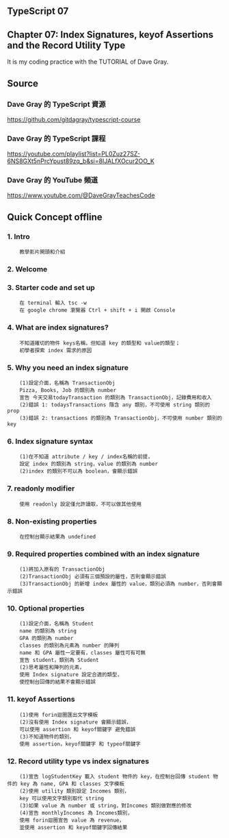 ## TypeScript 07
## Chapter 07: Index Signatures, keyof Assertions and the Record Utility Type
It is my coding practice with the TUTORIAL of Dave Gray. 

## Source
### Dave Gray 的 TypeScript 資源
https://github.com/gitdagray/typescript-course

### Dave Gray 的 TypeScript 課程
https://youtube.com/playlist?list=PL0Zuz27SZ-6NS8GXt5nPrcYpust89zq_b&si=8IJALfXOcur2OO_K

### Dave Gray 的 YouTube 頻道
https://www.youtube.com/@DaveGrayTeachesCode

## Quick Concept offline
###  1. Intro
        教學影片開頭和介紹

###  2. Welcome

###  3. Starter code and set up
        在 terminal 輸入 tsc -w
        在 google chrome 瀏覽器 Ctrl + shift + i 開啟 Console

###  4. What are index signatures?
        不知道確切的物件 keys名稱，但知道 key 的類型和 value的類型；
        初學者探索 index 需求的原因
        
###  5. Why you need an index signature
        (1)設定介面，名稱為 TransactionObj
        Pizza, Books, Job 的類別為 number
        宣告 今天交易todayTransaction 的類別為 TransactionObj，記錄費用和收入
        (2)錯誤 1: todaysTransactions 隱含 any 類別，不可使用 string 類別的 prop
        (3)錯誤 2: transactions 的類別為 TransactionObj，不可使用 number 類別的 key

###  6. Index signature syntax
        (1)在不知道 attribute / key / index名稱的前提，
        設定 index 的類別為 string，value 的類別為 number
        (2)index 的類別不可以為 boolean，會顯示錯誤
        
###  7. readonly modifier
        使用 readonly 設定僅允許讀取，不可以做其他使用

###  8. Non-existing properties
        在控制台顯示結果為 undefined

###  9. Required properties combined with an index signature
        (1)將加入原有的 TransactionObj
        (2)TransactionObj 必須有三個預設的屬性，否則會顯示錯誤
        (3)TransactionObj 的新增 index 屬性的 value，類別必須為 number，否則會顯示錯誤

### 10. Optional properties
        (1)設定介面，名稱為 Student
        name 的類別為 string
        GPA 的類別為 number
        classes 的類別為元素為 number 的陣列
        name 和 GPA 屬性一定要有，classes 屬性可有可無
        宣告 student，類別為 Student
        (2)思考屬性和陣列的元素，
        使用 Index signature 設定合適的類型，
        使控制台回傳的結果不會顯示錯誤

### 11. keyof Assertions
        (1)使用 forin迴圈匯出文字模板
        (2)沒有使用 Index signature 會顯示錯誤，
        可以使用 assertion 和 keyof關鍵字 避免錯誤
        (3)不知道物件的類別，
        使用 assertion，keyof關鍵字 和 typeof關鍵字

### 12. Record utility type vs index signatures
        (1)宣告 logStudentKey 載入 student 物件的 key，在控制台回傳 student 物件的 key 為 name, GPA 和 classes 文字模板
        (2)使用 utility 類別設定 Incomes 類別，
        key 可以使用文字類別取代 string
        (3)如果 value 為 number 或 string，對Incomes 類別做對應的修改
        (4)宣告 monthlyIncomes 為 Incomes類別，
        使用 forin迴圈宣告 value 為 revenue，
        並使用 assertion 和 keyof關鍵字回傳結果